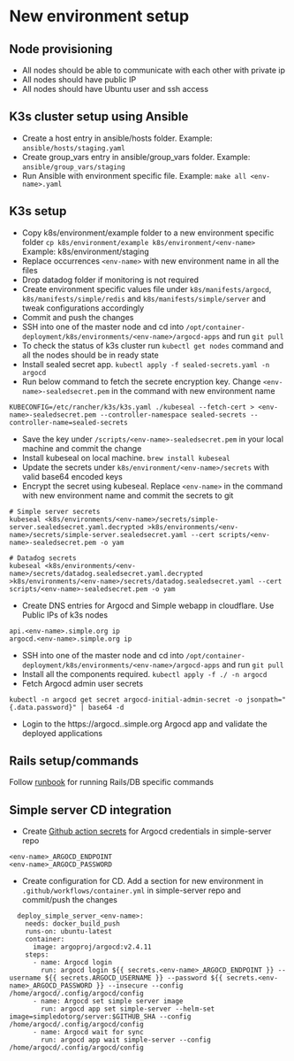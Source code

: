 # New environment setup

## Node provisioning
- All nodes should be able to communicate with each other with private ip
- All nodes should have public IP
- All nodes should have Ubuntu user and ssh access

## K3s cluster setup using Ansible
- Create a host entry in ansible/hosts folder. Example: `ansible/hosts/staging.yaml`
- Create group_vars entry in ansible/group_vars folder. Example: `ansible/group_vars/staging`
- Run Ansible with environment specific file. Example: `make all <env-name>.yaml`

## K3s setup
- Copy k8s/environment/example folder to a new environment specific folder `cp k8s/environment/example k8s/environment/<env-name>`
Example: k8s/environment/staging
- Replace occurrences `<env-name>` with new environment name in all the files
- Drop datadog folder if monitoring is not required
- Create environment specific values file under `k8s/manifests/argocd`, `k8s/manifests/simple/redis` and `k8s/manifests/simple/server` and tweak configurations accordingly
- Commit and push the changes
- SSH into one of the master node and cd into `/opt/container-deployment/k8s/environments/<env-name>/argocd-apps` and run `git pull`
- To check the status of k3s cluster run `kubectl get nodes` command and all the nodes should be in ready state
- Install sealed secret app. `kubectl apply -f sealed-secrets.yaml -n argocd`
- Run below command to fetch the secrete encryption key. Change `<env-name>-sealedsecret.pem` in the command with new environment name
```
KUBECONFIG=/etc/rancher/k3s/k3s.yaml ./kubeseal --fetch-cert > <env-name>-sealedsecret.pem --controller-namespace sealed-secrets --controller-name=sealed-secrets
```
- Save the key under `/scripts/<env-name>-sealedsecret.pem` in your local machine and commit the change
- Install kubeseal on local machine. `brew install kubeseal`
- Update the secrets under `k8s/environment/<env-name>/secrets` with valid base64 encoded keys
- Encrypt the secret using kubeseal. Replace `<env-name>` in the command with new environment name and commit the secrets to git

```
# Simple server secrets
kubeseal <k8s/environments/<env-name>/secrets/simple-server.sealedsecret.yaml.decrypted >k8s/environments/<env-name>/secrets/simple-server.sealedsecret.yaml --cert scripts/<env-name>-sealedsecret.pem -o yam

# Datadog secrets
kubeseal <k8s/environments/<env-name>/secrets/datadog.sealedsecret.yaml.decrypted >k8s/environments/<env-name>/secrets/datadog.sealedsecret.yaml --cert scripts/<env-name>-sealedsecret.pem -o yam
```
- Create DNS entries for Argocd and Simple webapp in cloudflare. Use Public IPs of k3s nodes
```
api.<env-name>.simple.org ip
argocd.<env-name>.simple.org ip
```
- SSH into one of the master node and cd into `/opt/container-deployment/k8s/environments/<env-name>/argocd-apps` and run `git pull`
- Install all the components required. `kubectl apply -f ./ -n argocd`
- Fetch Argocd admin user secrets
```
kubectl -n argocd get secret argocd-initial-admin-secret -o jsonpath="{.data.password}" | base64 -d
```
- Login to the https://argocd.<env-name>.simple.org Argocd app and validate the deployed applications

## Rails setup/commands
Follow [runbook](RUNBOOK.md) for running Rails/DB specific commands

## Simple server CD integration
- Create [Github action secrets](https://github.com/simpledotorg/simple-server/settings/secrets/actions) for Argocd credentials in simple-server repo
```
<env-name>_ARGOCD_ENDPOINT
<env-name>_ARGOCD_PASSWORD
```

- Create configuration for CD. Add a section for new environment in `.github/workflows/container.yml` in simple-server repo and commit/push the changes
```
  deploy_simple_server_<env-name>:
    needs: docker_build_push
    runs-on: ubuntu-latest
    container:
      image: argoproj/argocd:v2.4.11
    steps:
      - name: Argocd login
        run: argocd login ${{ secrets.<env-name>_ARGOCD_ENDPOINT }} --username ${{ secrets.ARGOCD_USERNAME }} --password ${{ secrets.<env-name>_ARGOCD_PASSWORD }} --insecure --config /home/argocd/.config/argocd/config
      - name: Argocd set simple server image
        run: argocd app set simple-server --helm-set image=simpledotorg/server:$GITHUB_SHA --config /home/argocd/.config/argocd/config
      - name: Argocd wait for sync
        run: argocd app wait simple-server --config /home/argocd/.config/argocd/config
```

